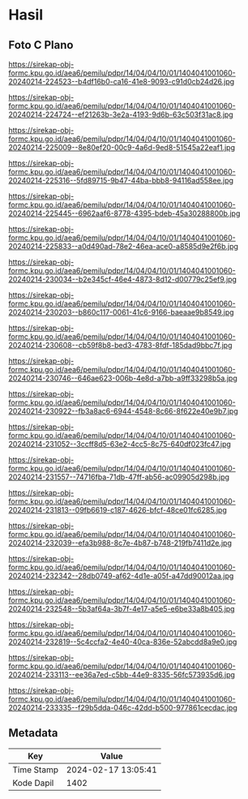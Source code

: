 # Hasil

## Foto C Plano

https://sirekap-obj-formc.kpu.go.id/aea6/pemilu/pdpr/14/04/04/10/01/1404041001060-20240214-224523--b4df16b0-ca16-41e8-9093-c91d0cb24d26.jpg

https://sirekap-obj-formc.kpu.go.id/aea6/pemilu/pdpr/14/04/04/10/01/1404041001060-20240214-224724--ef21263b-3e2a-4193-9d6b-63c503f31ac8.jpg

https://sirekap-obj-formc.kpu.go.id/aea6/pemilu/pdpr/14/04/04/10/01/1404041001060-20240214-225009--8e80ef20-00c9-4a6d-9ed8-51545a22eaf1.jpg

https://sirekap-obj-formc.kpu.go.id/aea6/pemilu/pdpr/14/04/04/10/01/1404041001060-20240214-225316--5fd89715-9b47-44ba-bbb8-94116ad558ee.jpg

https://sirekap-obj-formc.kpu.go.id/aea6/pemilu/pdpr/14/04/04/10/01/1404041001060-20240214-225445--6962aaf6-8778-4395-bdeb-45a30288800b.jpg

https://sirekap-obj-formc.kpu.go.id/aea6/pemilu/pdpr/14/04/04/10/01/1404041001060-20240214-225833--a0d490ad-78e2-46ea-ace0-a8585d9e2f6b.jpg

https://sirekap-obj-formc.kpu.go.id/aea6/pemilu/pdpr/14/04/04/10/01/1404041001060-20240214-230034--b2e345cf-46e4-4873-8d12-d00779c25ef9.jpg

https://sirekap-obj-formc.kpu.go.id/aea6/pemilu/pdpr/14/04/04/10/01/1404041001060-20240214-230203--b860c117-0061-41c6-9166-baeaae9b8549.jpg

https://sirekap-obj-formc.kpu.go.id/aea6/pemilu/pdpr/14/04/04/10/01/1404041001060-20240214-230608--cb59f8b8-bed3-4783-8fdf-185dad9bbc7f.jpg

https://sirekap-obj-formc.kpu.go.id/aea6/pemilu/pdpr/14/04/04/10/01/1404041001060-20240214-230746--646ae623-006b-4e8d-a7bb-a9ff33298b5a.jpg

https://sirekap-obj-formc.kpu.go.id/aea6/pemilu/pdpr/14/04/04/10/01/1404041001060-20240214-230922--fb3a8ac6-6944-4548-8c66-8f622e40e9b7.jpg

https://sirekap-obj-formc.kpu.go.id/aea6/pemilu/pdpr/14/04/04/10/01/1404041001060-20240214-231052--3ccff8d5-63e2-4cc5-8c75-640df023fc47.jpg

https://sirekap-obj-formc.kpu.go.id/aea6/pemilu/pdpr/14/04/04/10/01/1404041001060-20240214-231557--74716fba-71db-47ff-ab56-ac09905d298b.jpg

https://sirekap-obj-formc.kpu.go.id/aea6/pemilu/pdpr/14/04/04/10/01/1404041001060-20240214-231813--09fb6619-c187-4626-bfcf-48ce01fc6285.jpg

https://sirekap-obj-formc.kpu.go.id/aea6/pemilu/pdpr/14/04/04/10/01/1404041001060-20240214-232039--efa3b988-8c7e-4b87-b748-219fb7411d2e.jpg

https://sirekap-obj-formc.kpu.go.id/aea6/pemilu/pdpr/14/04/04/10/01/1404041001060-20240214-232342--28db0749-af62-4d1e-a05f-a47dd90012aa.jpg

https://sirekap-obj-formc.kpu.go.id/aea6/pemilu/pdpr/14/04/04/10/01/1404041001060-20240214-232548--5b3af64a-3b7f-4e17-a5e5-e6be33a8b405.jpg

https://sirekap-obj-formc.kpu.go.id/aea6/pemilu/pdpr/14/04/04/10/01/1404041001060-20240214-232819--5c4ccfa2-4e40-40ca-836e-52abcdd8a9e0.jpg

https://sirekap-obj-formc.kpu.go.id/aea6/pemilu/pdpr/14/04/04/10/01/1404041001060-20240214-233113--ee36a7ed-c5bb-44e9-8335-56fc573935d6.jpg

https://sirekap-obj-formc.kpu.go.id/aea6/pemilu/pdpr/14/04/04/10/01/1404041001060-20240214-233335--f29b5dda-046c-42dd-b500-977861cecdac.jpg


## Metadata

| Key        | Value               |
| ---------- | ------------------- |
| Time Stamp | 2024-02-17 13:05:41 |
| Kode Dapil | 1402                |



